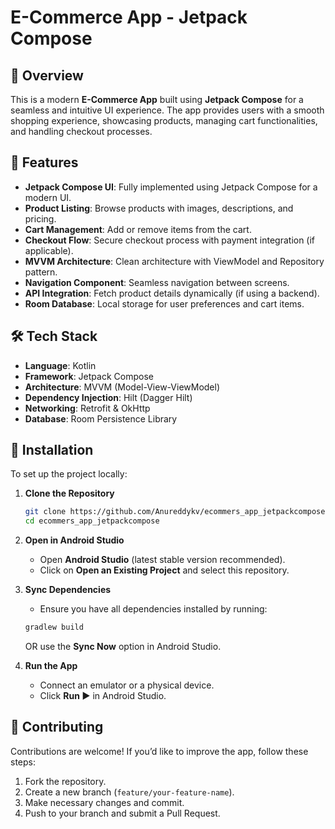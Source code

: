 # E-Commerce App - Jetpack Compose

## 📌 Overview
This is a modern **E-Commerce App** built using **Jetpack Compose** for a seamless and intuitive UI experience. The app provides users with a smooth shopping experience, showcasing products, managing cart functionalities, and handling checkout processes.

## 🚀 Features
- **Jetpack Compose UI**: Fully implemented using Jetpack Compose for a modern UI.
- **Product Listing**: Browse products with images, descriptions, and pricing.
- **Cart Management**: Add or remove items from the cart.
- **Checkout Flow**: Secure checkout process with payment integration (if applicable).
- **MVVM Architecture**: Clean architecture with ViewModel and Repository pattern.
- **Navigation Component**: Seamless navigation between screens.
- **API Integration**: Fetch product details dynamically (if using a backend).
- **Room Database**: Local storage for user preferences and cart items.

## 🛠️ Tech Stack
- **Language**: Kotlin
- **Framework**: Jetpack Compose
- **Architecture**: MVVM (Model-View-ViewModel)
- **Dependency Injection**: Hilt (Dagger Hilt)
- **Networking**: Retrofit & OkHttp
- **Database**: Room Persistence Library

## 📂 Installation
To set up the project locally:

1. **Clone the Repository**
   ```sh
   git clone https://github.com/Anureddykv/ecommers_app_jetpackcompose.git
   cd ecommers_app_jetpackcompose
   ```

2. **Open in Android Studio**
   - Open **Android Studio** (latest stable version recommended).
   - Click on **Open an Existing Project** and select this repository.

3. **Sync Dependencies**
   - Ensure you have all dependencies installed by running:
   ```sh
   gradlew build
   ```
   OR use the **Sync Now** option in Android Studio.

4. **Run the App**
   - Connect an emulator or a physical device.
   - Click **Run ▶️** in Android Studio.

## 🤝 Contributing
Contributions are welcome! If you’d like to improve the app, follow these steps:

1. Fork the repository.
2. Create a new branch (`feature/your-feature-name`).
3. Make necessary changes and commit.
4. Push to your branch and submit a Pull Request.

